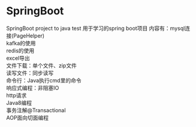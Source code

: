 # SpringBoot
SpringBoot project to java test
用于学习的spring boot项目
内容有：mysql连接(PageHelper)<br>
kafka的使用<br>
redis的使用<br>
excel导出<br>
文件下载：单个文件、zip文件<br>
读写文件：同步读写<br>
命令行：Java执行cmd里的命令<br>
响应式编程：非阻塞IO<br>
http请求<br>
Java8编程<br>
事务注解@Transactional<br>
AOP面向切面编程<br>
